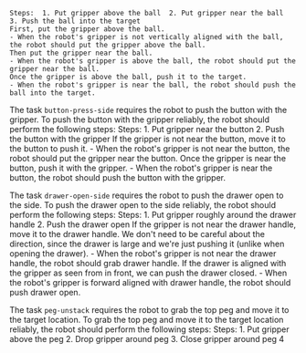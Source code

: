 
    Steps:  1. Put gripper above the ball  2. Put gripper near the ball  3. Push the ball into the target
    First, put the gripper above the ball.
    - When the robot's gripper is not vertically aligned with the ball, the robot should put the gripper above the ball.
    Then put the gripper near the ball.
    - When the robot's gripper is above the ball, the robot should put the gripper near the ball.
    Once the gripper is above the ball, push it to the target.
    - When the robot's gripper is near the ball, the robot should push the ball into the target.

The task `button-press-side` requires the robot to push the button with the gripper.
To push the button with the gripper reliably, the robot should perform the following steps:
    Steps:  1. Put gripper near the button  2. Push the button with the gripper
    If the gripper is not near the button, move it to the button to push it.
    - When the robot's gripper is not near the button, the robot should put the gripper near the button.
    Once the gripper is near the button, push it with the gripper.
    - When the robot's gripper is near the button, the robot should push the button with the gripper.

The task `drawer-open-side` requires the robot to push the drawer open to the side.
To push the drawer open to the side reliably, the robot should perform the following steps:
    Steps:  1. Put gripper roughly around the drawer handle  2. Push the drawer open
    If the gripper is not near the drawer handle, move it to the drawer handle. We don't need to be careful about the direction, since the drawer is large and we're just pushing it (unlike when opening the drawer).
    - When the robot's gripper is not near the drawer handle, the robot should grab drawer handle.
    If the drawer is aligned with the gripper as seen from in front, we can push the drawer closed.
    - When the robot's gripper is forward aligned with drawer handle, the robot should push drawer open.

The task `peg-unstack` requires the robot to grab the top peg and move it to the target location.
To grab the top peg and move it to the target location reliably, the robot should perform the following steps:
    Steps:  1. Put gripper above the peg  2. Drop gripper around peg  3. Close gripper around peg  4